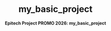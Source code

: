 <h1 align="center">
  <br>
  my_basic_project
  <br>
</h1>

<h4 align="center">Epitech Project PROMO 2026: my_basic_project</h4>
